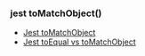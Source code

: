 ### jest toMatchObject()

- [Jest toMatchObject](https://jestjs.io/docs/expect#tomatchobjectobject)
- [Jest toEqual vs toMatchObject](https://benmccormick.org/2017/08/15/jest-matchers-1/#:~:text=toMatchObject%20works%20similarly%20to%20toEqual,re%20evaluating%20don't%20matter.)

